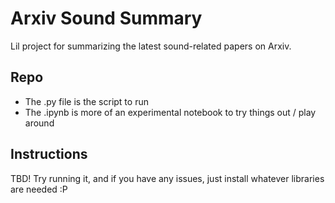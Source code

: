 # Arxiv Sound Summary

Lil project for summarizing the latest sound-related papers on Arxiv.

## Repo

- The .py file is the script to run 
- The .ipynb is more of an experimental notebook to try things out / play around

## Instructions

TBD! Try running it, and if you have any issues, just install whatever libraries are needed :P